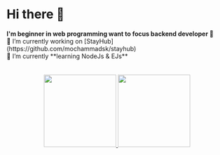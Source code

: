 <h1>Hi there 👋</h1>
<strong>I'm beginner in web programming want to focus backend developer 🤲</strong>
<br/>
  🔭 I’m currently working on [StayHub](https://github.com/mochammadsk/stayhub)<br/>
  🌱 I’m currently **learning NodeJs & EJs**<br/>
<br/>
<br/>
<div align="center">
  <a href="https://github.com/mochammadsk/">
    <img height="165" src="https://github-readme-stats-eight-theta.vercel.app/api?username=mochammadsk&show_icons=true&theme=algolia&include_all_commits=true&count_private=true"/>
    <img height="165" src="https://github-readme-stats-eight-theta.vercel.app/api/top-langs/?username=mochammadsk&layout=compact&langs_count=8&theme=algolia"/>
  </a>
</div>
